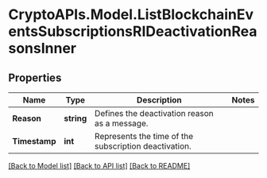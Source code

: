 # CryptoAPIs.Model.ListBlockchainEventsSubscriptionsRIDeactivationReasonsInner

## Properties

Name | Type | Description | Notes
------------ | ------------- | ------------- | -------------
**Reason** | **string** | Defines the deactivation reason as a message. | 
**Timestamp** | **int** | Represents the time of the subscription deactivation. | 

[[Back to Model list]](../README.md#documentation-for-models) [[Back to API list]](../README.md#documentation-for-api-endpoints) [[Back to README]](../README.md)


